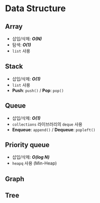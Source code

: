 # Data Structure

## Array

- 삽입/삭제: **_O(N)_**
- 탐색: **_O(1)_**
- `list` 사용

## Stack

- 삽입/삭제: **_O(1)_**
- `list` 사용
- **Push**: `push()` / **Pop**: `pop()`

## Queue

- 삽입/삭제: **_O(1)_**
- `collections` 라이브러리의 `deque` 사용
- **Enqueue**: `append()` / **Dequeue**: `popleft()`

## Priority queue

- 삽입/삭제: **_O(log N)_**
- `heapq` 사용 (Min-Heap)

## Graph

## Tree

